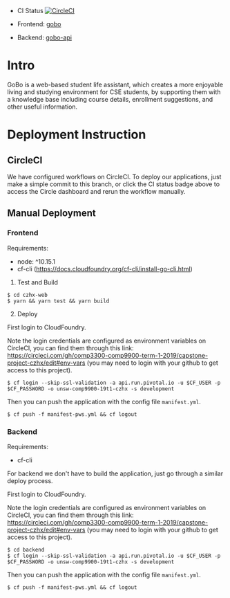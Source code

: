* CI Status [![CircleCI](https://circleci.com/gh/comp3300-comp9900-term-1-2019/capstone-project-czhx/tree/master.svg?style=svg&circle-token=9be1f23acc11a415ea9e838befe141e5419106dd)](https://circleci.com/gh/comp3300-comp9900-term-1-2019/capstone-project-czhx/tree/master)

* Frontend: [gobo](https://gobo.cfapps.io)
* Backend: [gobo-api](https://gobo-api.cfapps.io/v1/help)

# Intro
GoBo is a web-based student life assistant, which creates a more enjoyable living and studying environment for CSE students, by supporting them with a knowledge base including course details, enrollment suggestions, and other useful information.

# Deployment Instruction

## CircleCI
We have configured workflows on CircleCI. To deploy our applications, just make a simple commit to this branch, or click the CI status badge above to access the Circle dashboard and rerun the workflow manually.

## Manual Deployment

### Frontend

Requirements:
* node: ^10.15.1
* cf-cli (https://docs.cloudfoundry.org/cf-cli/install-go-cli.html)

1. Test and Build
```
$ cd czhx-web
$ yarn && yarn test && yarn build
```
2. Deploy

First login to CloudFoundry.

Note the login credentials are configured as environment variables on CircleCI, you can find them through this link: https://circleci.com/gh/comp3300-comp9900-term-1-2019/capstone-project-czhx/edit#env-vars (you may need to login with your github to get access to this project).
```
$ cf login --skip-ssl-validation -a api.run.pivotal.io -u $CF_USER -p $CF_PASSWORD -o unsw-comp9900-19t1-czhx -s development
```
Then you can push the application with the config file `manifest.yml`.
```
$ cf push -f manifest-pws.yml && cf logout
```

### Backend

Requirements:
* cf-cli

For backend we don't have to build the application, just go through a similar deploy process.

First login to CloudFoundry.

Note the login credentials are configured as environment variables on CircleCI, you can find them through this link: https://circleci.com/gh/comp3300-comp9900-term-1-2019/capstone-project-czhx/edit#env-vars (you may need to login with your github to get access to this project).
```
$ cd backend
$ cf login --skip-ssl-validation -a api.run.pivotal.io -u $CF_USER -p $CF_PASSWORD -o unsw-comp9900-19t1-czhx -s development
```
Then you can push the application with the config file `manifest.yml`.
```
$ cf push -f manifest-pws.yml && cf logout
```
